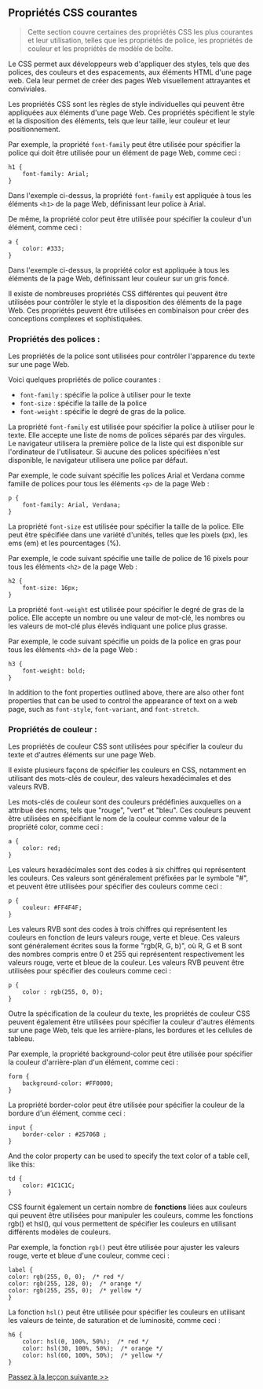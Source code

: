 ## Propriétés CSS courantes

> Cette section couvre certaines des propriétés CSS les plus courantes et leur utilisation, telles que les propriétés de police, les propriétés de couleur et les propriétés de modèle de boîte.

Le CSS permet aux développeurs web d'appliquer des styles, tels que des polices, des couleurs et des espacements, aux éléments HTML d'une page web. Cela leur permet de créer des pages Web visuellement attrayantes et conviviales.

Les propriétés CSS sont les règles de style individuelles qui peuvent être appliquées aux éléments d'une page Web. Ces propriétés spécifient le style et la disposition des éléments, tels que leur taille, leur couleur et leur positionnement.

Par exemple, la propriété `font-family` peut être utilisée pour spécifier la police qui doit être utilisée pour un élément de page Web, comme ceci :

```
h1 {
    font-family: Arial;
}
```

Dans l'exemple ci-dessus, la propriété `font-family` est appliquée à tous les éléments `<h1>` de la page Web, définissant leur police à Arial.

De même, la propriété color peut être utilisée pour spécifier la couleur d'un élément, comme ceci :

```
a {
    color: #333;
}
```

Dans l'exemple ci-dessus, la propriété color est appliquée à tous les éléments <a> de la page Web, définissant leur couleur sur un gris foncé.

Il existe de nombreuses propriétés CSS différentes qui peuvent être utilisées pour contrôler le style et la disposition des éléments de la page Web. Ces propriétés peuvent être utilisées en combinaison pour créer des conceptions complexes et sophistiquées.

### Propriétés des polices :
    
Les propriétés de la police sont utilisées pour contrôler l'apparence du texte sur une page Web.

Voici quelques propriétés de police courantes :

- `font-family` : spécifie la police à utiliser pour le texte
- `font-size` : spécifie la taille de la police
- `font-weight` : spécifie le degré de gras de la police.

La propriété `font-family` est utilisée pour spécifier la police à utiliser pour le texte. Elle accepte une liste de noms de polices séparés par des virgules. Le navigateur utilisera la première police de la liste qui est disponible sur l'ordinateur de l'utilisateur. Si aucune des polices spécifiées n'est disponible, le navigateur utilisera une police par défaut.

Par exemple, le code suivant spécifie les polices Arial et Verdana comme famille de polices pour tous les éléments `<p>` de la page Web :

```
p {
    font-family: Arial, Verdana;
}
```

La propriété `font-size` est utilisée pour spécifier la taille de la police. Elle peut être spécifiée dans une variété d'unités, telles que les pixels (px), les ems (em) et les pourcentages (%).

Par exemple, le code suivant spécifie une taille de police de 16 pixels pour tous les éléments `<h2>` de la page Web :

```
h2 {
    font-size: 16px;
}
```

La propriété `font-weight` est utilisée pour spécifier le degré de gras de la police. Elle accepte un nombre ou une valeur de mot-clé, les nombres ou les valeurs de mot-clé plus élevés indiquant une police plus grasse.

Par exemple, le code suivant spécifie un poids de la police en gras pour tous les éléments `<h3>` de la page Web :

```
h3 {
    font-weight: bold;
}
```

In addition to the font properties outlined above, there are also other font properties that can be used to control the appearance of text on a web page, such as `font-style`, `font-variant`, and `font-stretch`.

### Propriétés de couleur :

Les propriétés de couleur CSS sont utilisées pour spécifier la couleur du texte et d'autres éléments sur une page Web.

Il existe plusieurs façons de spécifier les couleurs en CSS, notamment en utilisant des mots-clés de couleur, des valeurs hexadécimales et des valeurs RVB.

Les mots-clés de couleur sont des couleurs prédéfinies auxquelles on a attribué des noms, tels que "rouge", "vert" et "bleu". Ces couleurs peuvent être utilisées en spécifiant le nom de la couleur comme valeur de la propriété color, comme ceci :

```
a {
    color: red;
}
```

Les valeurs hexadécimales sont des codes à six chiffres qui représentent les couleurs. Ces valeurs sont généralement préfixées par le symbole "#", et peuvent être utilisées pour spécifier des couleurs comme ceci :

```
p {
    couleur: #FF4F4F;
}
```

Les valeurs RVB sont des codes à trois chiffres qui représentent les couleurs en fonction de leurs valeurs rouge, verte et bleue. Ces valeurs sont généralement écrites sous la forme "rgb(R, G, b)", où R, G et B sont des nombres compris entre 0 et 255 qui représentent respectivement les valeurs rouge, verte et bleue de la couleur. Les valeurs RVB peuvent être utilisées pour spécifier des couleurs comme ceci :

```
p {
    color : rgb(255, 0, 0);
}
```

Outre la spécification de la couleur du texte, les propriétés de couleur CSS peuvent également être utilisées pour spécifier la couleur d'autres éléments sur une page Web, tels que les arrière-plans, les bordures et les cellules de tableau.

Par exemple, la propriété background-color peut être utilisée pour spécifier la couleur d'arrière-plan d'un élément, comme ceci :

```
form {
    background-color: #FF0000;
}
```

La propriété border-color peut être utilisée pour spécifier la couleur de la bordure d'un élément, comme ceci :

```
input {
    border-color : #25706B ;
}
```

And the color property can be used to specify the text color of a table cell, like this:

```
td {
    color: #1C1C1C;
}
```

CSS fournit également un certain nombre de **fonctions** liées aux couleurs qui peuvent être utilisées pour manipuler les couleurs, comme les fonctions rgb() et hsl(), qui vous permettent de spécifier les couleurs en utilisant différents modèles de couleurs.

Par exemple, la fonction `rgb()` peut être utilisée pour ajuster les valeurs rouge, verte et bleue d'une couleur, comme ceci :

```
label {
color: rgb(255, 0, 0);  /* red */
color: rgb(255, 128, 0);  /* orange */
color: rgb(255, 255, 0);  /* yellow */
}
```

La fonction `hsl()` peut être utilisée pour spécifier les couleurs en utilisant les valeurs de teinte, de saturation et de luminosité, comme ceci :

```
h6 {
    color: hsl(0, 100%, 50%);  /* red */
    color: hsl(30, 100%, 50%);  /* orange */
    color: hsl(60, 100%, 50%);  /* yellow */
}
```

[Passez à la leçcon suivante >>](https://github.com/Le-BootCamp-Grow/supports-de-cours/blob/main/notes-de-cours/niveau-d-entree/developpeur-web/semaine_1_jour_2/4_unites_css.md)